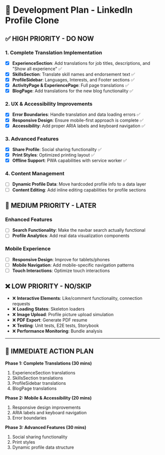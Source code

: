 # 🚀 Development Plan - LinkedIn Profile Clone

## ✅ **HIGH PRIORITY - DO NOW**

### **1. Complete Translation Implementation**

- [x] **ExperienceSection**: Add translations for job titles, descriptions, and "Show all experience" ✅
- [x] **SkillsSection**: Translate skill names and endorsement text ✅
- [x] **ProfileSidebar**: Languages, Interests, and Footer sections ✅
- [x] **ActivityPage & ExperiencePage**: Full page translations ✅
- [x] **BlogPage**: Add translations for the new blog functionality ✅

### **2. UX & Accessibility Improvements**

- [x] **Error Boundaries**: Handle translation and data loading errors ✅
- [x] **Responsive Design**: Ensure mobile-first approach is complete ✅
- [x] **Accessibility**: Add proper ARIA labels and keyboard navigation ✅

### **3. Advanced Features**

- [x] **Share Profile**: Social sharing functionality ✅
- [x] **Print Styles**: Optimized printing layout ✅
- [x] **Offline Support**: PWA capabilities with service worker ✅

### **4. Content Management**

- [ ] **Dynamic Profile Data**: Move hardcoded profile info to a data layer
- [ ] **Content Editing**: Add inline editing capabilities for profile sections

## 🔄 **MEDIUM PRIORITY - LATER**

### **Enhanced Features**

- [ ] **Search Functionality**: Make the navbar search actually functional
- [ ] **Profile Analytics**: Add real data visualization components

### **Mobile Experience**

- [ ] **Responsive Design**: Improve for tablets/phones
- [ ] **Mobile Navigation**: Add mobile-specific navigation patterns
- [ ] **Touch Interactions**: Optimize touch interactions

## ❌ **LOW PRIORITY - NO/SKIP**

- ❌ **Interactive Elements**: Like/comment functionality, connection requests
- ❌ **Loading States**: Skeleton loaders
- ❌ **Image Upload**: Profile picture upload simulation
- ❌ **PDF Export**: Generate PDF resume
- ❌ **Testing**: Unit tests, E2E tests, Storybook
- ❌ **Performance Monitoring**: Bundle analysis

---

## 🎯 **IMMEDIATE ACTION PLAN**

**Phase 1: Complete Translations (30 mins)**

1. ExperienceSection translations
2. SkillsSection translations
3. ProfileSidebar translations
4. BlogPage translations

**Phase 2: Mobile & Accessibility (20 mins)**

1. Responsive design improvements
2. ARIA labels and keyboard navigation
3. Error boundaries

**Phase 3: Advanced Features (30 mins)**

1. Social sharing functionality
2. Print styles
3. Dynamic profile data structure
